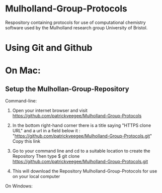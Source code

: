 Mulholland-Group-Protocols
==========================

Respository containing protocols for use of computational chemistry software used by the Mulholland research group University of Bristol.


Using Git and Github 
========================

On Mac: 
=======

Setup the Mulhollan-Group-Repository 
------------------------------------

Command-line:

1) Open your internet browser and visit https://github.com/patrickveegee/Mulholland-Group-Protocols

2) In the bottom right-hand corner there is a title saying "HTTPS clone URL" and a url in a field below it : "https://github.com/patrickveegee/Mulholland-Group-Protocols.git"
Copy this link 

3) Go to your command line and cd to a suitable location to create the Repository
Then type 
$ git clone https://github.com/patrickveegee/Mulholland-Group-Protocols.git

4) This will download the Repository Mulholland-Group-Protocols for use on your local computer 

  

On Windows: 
